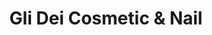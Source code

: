 ---
title: "Gli Dei Cosmetic & Nail"
url: /unterentfelden/gli-dei-cosmetic-und-nail/
shop: Kosmetik
---